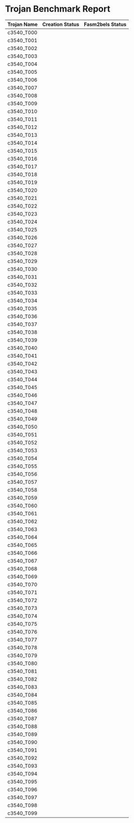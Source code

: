 # Trojan Benchmark Report

| Trojan Name   | Creation Status | Fasm2bels Status |
| -----------   | --------------- | ---------------- |
| c3540_T000    |
| c3540_T001    |
| c3540_T002    |
| c3540_T003    |
| c3540_T004    |
| c3540_T005    |
| c3540_T006    |
| c3540_T007    |
| c3540_T008    |
| c3540_T009    |
| c3540_T010    |
| c3540_T011    |
| c3540_T012    |
| c3540_T013    |
| c3540_T014    |
| c3540_T015    |
| c3540_T016    |
| c3540_T017    |
| c3540_T018    |
| c3540_T019    |
| c3540_T020    |
| c3540_T021    |
| c3540_T022    |
| c3540_T023    |
| c3540_T024    |
| c3540_T025    |
| c3540_T026    |
| c3540_T027    |
| c3540_T028    |
| c3540_T029    |
| c3540_T030    |
| c3540_T031    |
| c3540_T032    |
| c3540_T033    |
| c3540_T034    |
| c3540_T035    |
| c3540_T036    |
| c3540_T037    |
| c3540_T038    |
| c3540_T039    |
| c3540_T040    |
| c3540_T041    |
| c3540_T042    |
| c3540_T043    |
| c3540_T044    |
| c3540_T045    |
| c3540_T046    |
| c3540_T047    |
| c3540_T048    |
| c3540_T049    |
| c3540_T050    |
| c3540_T051    |
| c3540_T052    |
| c3540_T053    |
| c3540_T054    |
| c3540_T055    |
| c3540_T056    |
| c3540_T057    |
| c3540_T058    |
| c3540_T059    |
| c3540_T060    |
| c3540_T061    |
| c3540_T062    |
| c3540_T063    |
| c3540_T064    |
| c3540_T065    |
| c3540_T066    |
| c3540_T067    |
| c3540_T068    |
| c3540_T069    |
| c3540_T070    |
| c3540_T071    |
| c3540_T072    |
| c3540_T073    |
| c3540_T074    |
| c3540_T075    |
| c3540_T076    |
| c3540_T077    |
| c3540_T078    |
| c3540_T079    |
| c3540_T080    |
| c3540_T081    |
| c3540_T082    |
| c3540_T083    |
| c3540_T084    |
| c3540_T085    |
| c3540_T086    |
| c3540_T087    |
| c3540_T088    |
| c3540_T089    |
| c3540_T090    |
| c3540_T091    |
| c3540_T092    |
| c3540_T093    |
| c3540_T094    |
| c3540_T095    |
| c3540_T096    |
| c3540_T097    |
| c3540_T098    |
| c3540_T099    |